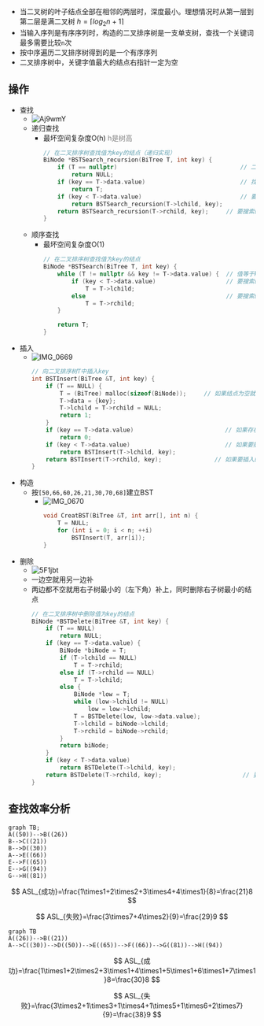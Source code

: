 - 当二叉树的叶子结点全部在相邻的两层时，深度最小。理想情况时从第一层到第二层是满二叉树 $h=\lceil log_2n+1 \rceil$
- 当输入序列是有序序列时，构造的二叉排序树是一支单支树，查找一个关键词最多需要比较`n`次
- 按中序遍历二叉排序树得到的是一个有序序列
- 二叉排序树中，关键字值最大的结点右指针一定为空

## 操作

- 查找
    - ![Aj9wmY](https://cdn.staticaly.com/gh/tippye/PicCloud@master/uPic/2023/01/03/Aj9wmY.png)
    - 递归查找
        - 最坏空间复杂度O(h) <font color="grey">h是树高</font>
            ```c++
            // 在二叉排序树查找值为key的结点（递归实现）  
            BiNode *BSTSearch_recursion(BiTree T, int key) {  
                if (T == nullptr)                                   // 二叉排序树中没有对应的值最后会变成空指针  
                    return NULL;  
                if (key == T->data.value)                           // 找到对应值为key的结点，返回当前结点  
                    return T;  
                if (key < T->data.value)                            // 要搜索的值比当前结点的值小，搜索左子结点  
                    return BSTSearch_recursion(T->lchild, key);  
                return BSTSearch_recursion(T->rchild, key);     // 要搜索的值比当前结点的值大，搜索右子结点  
            }
            ```
    - 顺序查找
        - 最坏空间复杂度O(1)
            ```c++
            // 在二叉排序树查找值为key的结点  
            BiNode *BSTSearch(BiTree T, int key) {  
                while (T != nullptr && key != T->data.value) {  // 值等于key就会跳过循环内的操作直接返回对应结点  
                    if (key < T->data.value)                    // 要搜索的值比当前结点的值小，指针变成左子结点  
                        T = T->lchild;  
                    else                                        // 要搜索的值比当前结点的值大，指针变成右子结点  
                        T = T->rchild;  
                }  
          
                return T;
            }
            ```
- 插入
    - ![IMG_0669](https://cdn.staticaly.com/gh/tippye/PicCloud@master/uPic/2023/01/03/IMG_0669.jpg)
      ```c++
      // 向二叉排序树T中插入key  
      int BSTInsert(BiTree &T, int key) {  
          if (T == NULL) {  
              T = (BiTree) malloc(sizeof(BiNode));     // 如果结点为空就新建一个结点  
              T->data = {key};  
              T->lchild = T->rchild = NULL;  
              return 1;  
          }  
          if (key == T->data.value)                          // 如果存在一个一样的结点就跳过  
              return 0;  
          if (key < T->data.value)                           // 如果要插入的值key比当前结点的值小就插入左子结点  
              return BSTInsert(T->lchild, key);  
          return BSTInsert(T->rchild, key);               // 如果要插入的值key比当前结点的值大就插入右子结点  
      }
      ```
- 构造
    - 按`[50,66,60,26,21,30,70,68]`建立BST
        - ![IMG_0670](https://cdn.staticaly.com/gh/tippye/PicCloud@master/uPic/2023/01/03/IMG_0670.jpg)
          ```c++
          void CreatBST(BiTree &T, int arr[], int n) {  
              T = NULL;  
              for (int i = 0; i < n; ++i)  
                  BSTInsert(T, arr[i]);  
          }
          ```
- 删除
    - ![5F1jbt](https://cdn.staticaly.com/gh/tippye/PicCloud@master/uPic/2023/01/04/5F1jbt.png)
    - 一边空就用另一边补
    - 两边都不空就用右子树最小的（左下角）补上，同时删除右子树最小的结点
      ```c++
      // 在二叉排序树中删除值为key的结点  
      BiNode *BSTDelete(BiTree &T, int key) {  
          if (T == NULL)                                              // 没有要被删除的结点  
              return NULL;  
          if (key == T->data.value) {                                 // 找到要被删除的结点  
              BiNode *biNode = T;                                         // biNode用来存放要被删除的结点  
              if (T->lchild == NULL)                                      // 左子树为空就把当前结点变成右子结点  
                  T = T->rchild;  
              else if (T->rchild == NULL)                                 // 右子树为空就把当前结点变成左子结点  
                  T = T->lchild;  
              else {                                                      // 左右子树都不为空就把右子树的最小结点放到当前结点位置，删除右子树最小结点  
                  BiNode *low = T;                                            // low用来存放右子树最小结点  
                  while (low->lchild != NULL)                                 // 右子树左下角为最小结点  
                      low = low->lchild;  
                  T = BSTDelete(low, low->data.value);                // 删除右子树最小结点，并将当前位置变为右子树最小结点  
                  T->lchild = biNode->lchild;                                 // 当前结点的左右子树指针修改为原结点指针  
                  T->rchild = biNode->rchild;  
              }  
              return biNode;  
          }  
          if (key < T->data.value)                                    // 要删除的值比当前结点值小，去左子树找  
              return BSTDelete(T->lchild, key);  
          return BSTDelete(T->rchild, key);                       // 要删除的值比当前结点值大，去右子树找  
      }
      ```

## 查找效率分析

```mermaid
graph TB;
A((50))-->B((26))
B-->C((21))
B-->D((30))
A-->E((66))
E-->F((65))
E-->G((94))
G-->H((81))
```

$$
ASL_{成功}=\frac{1\times1+2\times2+3\times4+4\times1}{8}=\frac{21}8
$$

$$
ASL_{失败}=\frac{3\times7+4\times2}{9}=\frac{29}9
$$

```mermaid
graph TB
A((26))-->B((21))
A-->C((30))-->D((50))-->E((65))-->F((66))-->G((81))-->H((94))
```

$$
ASL_{成功}=\frac{1\times1+2\times2+3\times1+4\times1+5\times1+6\times1+7\times1}8=\frac{30}8
$$

$$
ASL_{失败}=\frac{3\times2+1\times3+1\times4+1\times5+1\times6+2\times7}{9}=\frac{38}9
$$
